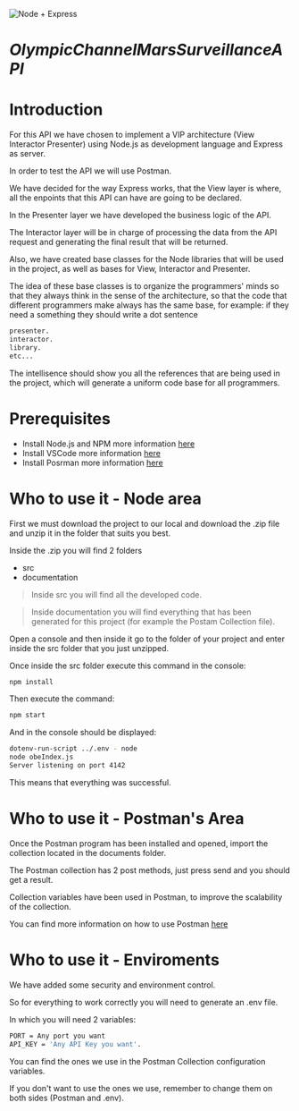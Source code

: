 ![Node + Express](https://miro.medium.com/max/1400/0*tCIiFzfAKsblfxnM.webp)

# _OlympicChannelMarsSurveillanceAPI_

# Introduction

For this API we have chosen to implement a VIP architecture (View Interactor Presenter) using Node.js as development language and Express as server.

In order to test the API we will use Postman.

We have decided for the way Express works, that the View layer is where, all the enpoints that this API can have are going to be declared.

In the Presenter layer we have developed the business logic of the API.

The Interactor layer will be in charge of processing the data from the API request and generating the final result that will be returned.

Also, we have created base classes for the Node libraries that will be used in the project, as well as bases for View, Interactor and Presenter.

The idea of these base classes is to organize the programmers' minds so that they always think in the sense of the architecture, so that the code that different programmers make always has the same base, for example: if they need a something they should write a dot sentence

```sh
presenter.
interactor.
library.
etc...
```

The intellisence should show you all the references that are being used in the project, which will generate a uniform code base for all programmers.

# Prerequisites

- Install Node.js and NPM more information [here](https://docs.npmjs.com/downloading-and-installing-node-js-and-npm)
- Install VSCode more information [here](https://code.visualstudio.com/download)
- Install Posrman more information [here](https://www.postman.com/downloads/)

# Who to use it - Node area

First we must download the project to our local and download the .zip file and unzip it in the folder that suits you best.

Inside the .zip you will find 2 folders 

- src
- documentation

> Inside src you will find all the developed code.

> Inside documentation you will find everything that has been generated for this project (for example the Postam Collection file).

Open a console and then inside it go to the folder of your project and enter inside the src folder that you just unzipped.

Once inside the src folder execute this command in the console:

```sh
npm install
```

Then execute the command:

```sh
npm start
```

And in the console should be displayed:

```sh
dotenv-run-script ../.env - node
node obeIndex.js
Server listening on port 4142
```

This means that everything was successful.

# Who to use it - Postman's Area

Once the Postman program has been installed and opened, import the collection located in the documents folder.

The Postman collection has 2 post methods, just press send and you should get a result.

Collection variables have been used in Postman, to improve the scalability of the collection.

You can find more information on how to use Postman [here](https://learning.postman.com/docs/getting-started/introduction/) 

# Who to use it - Enviroments

We have added some security and environment control.

So for everything to work correctly you will need to generate an .env file.

In which you will need 2 variables:

```sh
PORT = Any port you want
API_KEY = 'Any API Key you want'.
```

You can find the ones we use in the Postman Collection configuration variables.

If you don't want to use the ones we use, remember to change them on both sides (Postman and .env).
